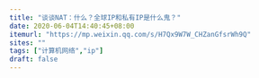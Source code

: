 ```yaml
---
title: "谈谈NAT：什么？全球IP和私有IP是什么鬼？"
date: 2020-06-04T14:40:45+08:00
itemurl: "https://mp.weixin.qq.com/s/H7Qx9W7W_CHZanGfsrWh9Q"
sites: ""
tags: ["计算机网络","ip"]
draft: false
---
```


